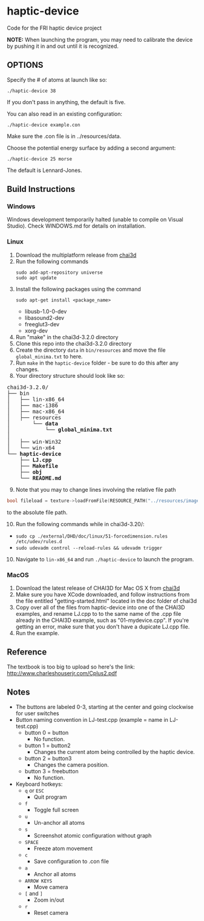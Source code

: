 # haptic-device
Code for the FRI haptic device project

**NOTE:** When launching the program, you may need to calibrate the device by pushing it in and out until it is recognized.

## OPTIONS
Specify the # of atoms at launch like so:
```
./haptic-device 38
```
If you don't pass in anything, the default is five.

You can also read in an existing configuration:
```
./haptic-device example.con
```
Make sure the .con file is in ../resources/data.

Choose the potential energy surface by adding a second argument:
```
./haptic-device 25 morse
```
The default is Lennard-Jones.

## Build Instructions

### Windows

Windows development temporarily halted (unable to compile on Visual Studio).
Check WINDOWS.md for details on installation.


### Linux
1. Download the multiplatform release from [chai3d](http://www.chai3d.org/download/releases)
2. Run the following commands
   ```
   sudo add-apt-repository universe
   sudo apt update
   ```
3. Install the following packages using the command
    ```
    sudo apt-get install <package_name>
    ```
    * libusb-1.0-0-dev
    * libasound2-dev
    * freeglut3-dev
    * xorg-dev
4. Run "make" in the chai3d-3.2.0 directory
5. Clone this repo into the chai3d-3.2.0 directory
6. Create the directory `data` in `bin/resources` and move the file `global_minima.txt` to here.
7. Run `make` in the `haptic-device` folder - be sure to do this after any changes.
8. Your directory structure should look like so:
<pre>
chai3d-3.2.0/
├── bin
│   ├── lin-x86_64
│   ├── mac-i386
│   ├── mac-x86_64
│   ├── resources
│       └── <b>data</b>
│           └── <b>global_minima.txt</b>
│
│   ├── win-Win32
│   └── win-x64
└── <b>haptic-device</b>
    ├── <b>LJ.cpp</b>
    ├── <b>Makefile</b>
    ├── <b>obj</b>
    └── <b>README.md</b>
</pre>

9. Note that you may to change lines involving the relative file path
```c++
bool fileload = texture->loadFromFile(RESOURCE_PATH("../resources/images/spheremap-3.jpg"));
```
to the absolute file path.

10. Run the following commands while in chai3d-3.20/:
  * `sudo cp ./external/DHD/doc/linux/51-forcedimension.rules /etc/udev/rules.d`
  * `sudo udevadm control --reload-rules && udevadm trigger`

10. Navigate to `lin-x86_64` and run `./haptic-device` to launch the program.



### MacOS
1. Download the latest release of CHAI3D for Mac OS X from [chai3d](http://www.chai3d.org/download/releases)
2. Make sure you have XCode downloaded, and follow instructions from the file entitled "getting-started.html" located in the doc folder of chai3d
3. Copy over all of the files from haptic-device into one of the CHAI3D examples, and rename LJ.cpp to to the same name of the .cpp file already in the CHAI3D example, such as "01-mydevice.cpp". If you're getting an error, make sure that you don't have a dupicate LJ.cpp file.
4. Run the example.


## Reference
The textbook is too big to upload so here's the link: http://www.charleshouserjr.com/Cplus2.pdf


## Notes

* The buttons are labeled 0-3, starting at the center and going clockwise for user switches
* Button naming convention in LJ-test.cpp (example = name in LJ-test.cpp)
    * button 0 = button
        * No function.
    * button 1 = button2
        * Changes the current atom being controlled by the haptic device.
    * button 2  = button3
        * Changes the camera position.
    * button 3 = freebutton
        * No function.
* Keyboard hotkeys:
    * `q` or `ESC`
        * Quit program
    * `f`
        * Toggle full screen
    * `u`
        * Un-anchor all atoms
    * `s`
        * Screenshot atomic configuration without graph
    * `SPACE`
        * Freeze atom movement
    * `c`
        * Save configuration to .con file
    * `a`
        * Anchor all atoms     
    * `ARROW KEYS`
        * Move camera
    * `[` and `]`
        * Zoom in/out
    * `r`
        * Reset camera
